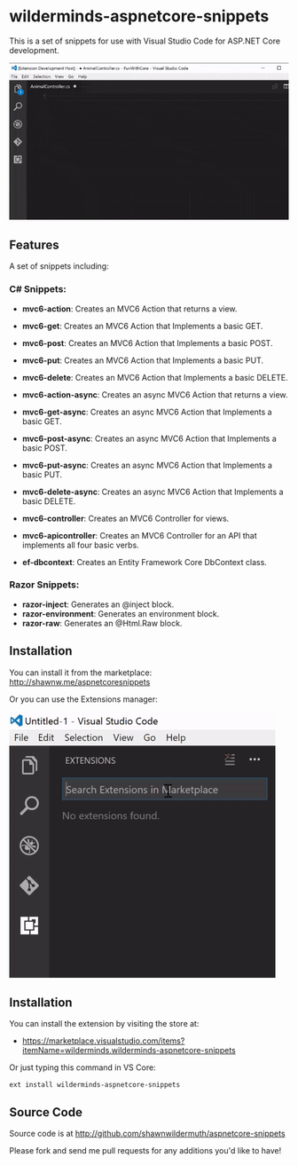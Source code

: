 # wilderminds-aspnetcore-snippets

This is a set of snippets for use with Visual Studio Code for ASP.NET Core development.

![](./img/use.gif)

## Features

A set of snippets including:

### C# Snippets:

- **mvc6-action**: Creates an MVC6 Action that returns a view.
- **mvc6-get**: Creates an MVC6 Action that Implements a basic GET.
- **mvc6-post**: Creates an MVC6 Action that Implements a basic POST.
- **mvc6-put**: Creates an MVC6 Action that Implements a basic PUT.
- **mvc6-delete**: Creates an MVC6 Action that Implements a basic DELETE.


- **mvc6-action-async**: Creates an async MVC6 Action that returns a view.
- **mvc6-get-async**: Creates an async MVC6 Action that Implements a basic GET.
- **mvc6-post-async**: Creates an async MVC6 Action that Implements a basic POST.
- **mvc6-put-async**: Creates an async MVC6 Action that Implements a basic PUT.
- **mvc6-delete-async**: Creates an async MVC6 Action that Implements a basic DELETE.


- **mvc6-controller**: Creates an MVC6 Controller for views.
- **mvc6-apicontroller**: Creates an MVC6 Controller for an API that implements all four basic verbs.


- **ef-dbcontext**: Creates an Entity Framework Core DbContext class.

### Razor Snippets:

- **razor-inject**: Generates an @inject block.
- **razor-environment**: Generates an environment block.
- **razor-raw**: Generates an @Html.Raw block.

## Installation

You can install it from the marketplace: http://shawnw.me/aspnetcoresnippets

Or you can use the Extensions manager:

![](./img/install.gif)

## Installation

You can install the extension by visiting the store at:

- https://marketplace.visualstudio.com/items?itemName=wilderminds.wilderminds-aspnetcore-snippets

Or just typing this command in VS Core:

    ext install wilderminds-aspnetcore-snippets

## Source Code

Source code is at http://github.com/shawnwildermuth/aspnetcore-snippets

Please fork and send me pull requests for any additions you'd like to have!

